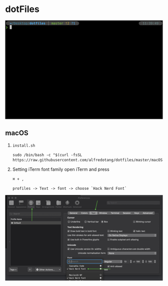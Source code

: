 # dotFiles
![alfredo-iTern-demo](./images/alfredo-iTern-demo.png)
## macOS
1. `install.sh`
   
   ```
   sudo /bin/bash -c "$(curl -fsSL https://raw.githubusercontent.com/alfredotang/dotfiles/master/macOS/install.sh)"
   ```
2. Setting iTerm font family
   open iTerm and press

   ```
   ⌘ + ,
   ```
   ```
   profiles -> Text -> font -> choose `Hack Nerd Font`
   ```
![setting-iTerm-font](./images/setting-iTern-font.png)

